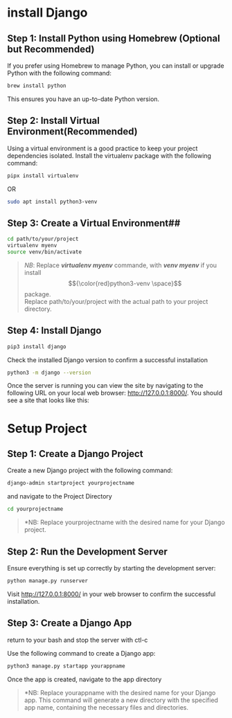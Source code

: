# install Django 
## Step 1: Install Python using Homebrew (Optional but Recommended)

If you prefer using Homebrew to manage Python, you can install or upgrade Python with the following command:

```bash
brew install python
```
This ensures you have an up-to-date Python version.

## Step 2: Install Virtual Environment(Recommended)

Using a virtual environment is a good practice to keep your project dependencies isolated. Install the virtualenv package with the following command:

```bash
pipx install virtualenv
```
OR
```bash
sudo apt install python3-venv
```

## Step 3: Create a Virtual Environment##

```bash
cd path/to/your/project
virtualenv myenv
source venv/bin/activate
```
 >*NB*: Replace ***virtualenv myenv*** commande, with ***venv myenv*** if you install  $${\color{red}python3-venv \space}$$ package.<br>
 >Replace path/to/your/project with the actual path to your project directory.

 ## Step 4: Install Django
 
```bash
pip3 install django
```
Check the installed Django version to confirm a successful installation

```bash
python3 -m django --version
```
Once the server is running you can view the site by navigating to the following URL on your local web browser: http://127.0.0.1:8000/. You should see a site that looks like this:

# Setup Project

## Step 1: Create a Django Project

Create a new Django project with the following command:

```bash
django-admin startproject yourprojectname
```
and navigate to the Project Directory

```bash
cd yourprojectname
```
>*NB: Replace yourprojectname with the desired name for your Django project.

## Step 2: Run the Development Server

Ensure everything is set up correctly by starting the development server:

```bash
python manage.py runserver
```

Visit http://127.0.0.1:8000/ in your web browser to confirm the successful installation.

## Step 3: Create a Django App

return to your bash and stop the server with ctl-c

Use the following command to create a Django app:

```bash
python3 manage.py startapp yourappname
```
Once the app is created, navigate to the app directory 

>*NB: Replace yourappname with the desired name for your Django app. This command will generate a new directory with the specified app name, containing the necessary files and directories.
